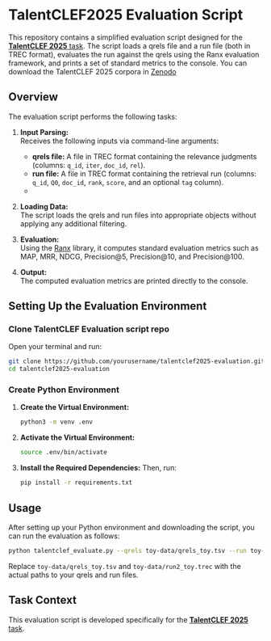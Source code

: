 # TalentCLEF2025 Evaluation Script

This repository contains a simplified evaluation script designed for the [**TalentCLEF 2025** task](https://talentclef.github.io/talentclef/docs/talentclef-2025/task-summary/). The script loads a qrels file and a run file (both in TREC format), evaluates the run against the qrels using the Ranx evaluation framework, and prints a set of standard metrics to the console. You can download the TalentCLEF 2025 corpora in [Zenodo](https://doi.org/10.5281/zenodo.14002665)

## Overview

The evaluation script performs the following tasks:

1. **Input Parsing:**  
   Receives the following inputs via command-line arguments:
   - **qrels file:** A file in TREC format containing the relevance judgments (columns: `q_id`, `iter`, `doc_id`, `rel`).
   - **run file:** A file in TREC format containing the retrieval run (columns: `q_id`, `Q0`, `doc_id`, `rank`, `score`, and an optional `tag` column).
   - 
2. **Loading Data:**  
   The script loads the qrels and run files into appropriate objects without applying any additional filtering.

3. **Evaluation:**  
   Using the [Ranx](https://github.com/RunEval/ranx) library, it computes standard evaluation metrics such as MAP, MRR, NDCG, Precision@5, Precision@10, and Precision@100.

4. **Output:**  
   The computed evaluation metrics are printed directly to the console.

## Setting Up the Evaluation Environment

### Clone TalentCLEF Evaluation script repo
   Open your terminal and run:
   ```bash
   git clone https://github.com/yourusername/talentclef2025-evaluation.git
   cd talentclef2025-evaluation
   ```

### Create Python Environment

1. **Create the Virtual Environment:**
     ```bash
     python3 -m venv .env
     ```

2. **Activate the Virtual Environment:**
     ```bash
     source .env/bin/activate
     ```
3. **Install the Required Dependencies:**
   Then, run:
   ```bash
   pip install -r requirements.txt
   ```

## Usage

After setting up your Python environment and downloading the script, you can run the evaluation as follows:

```bash
python talentclef_evaluate.py --qrels toy-data/qrels_toy.tsv --run toy-data/run2_toy.trec
```

Replace `toy-data/qrels_toy.tsv` and `toy-data/run2_toy.trec` with the actual paths to your qrels and run files. 

## Task Context

This evaluation script is developed specifically for the [**TalentCLEF 2025** task](https://talentclef.github.io/talentclef/docs/talentclef-2025/task-summary/).
